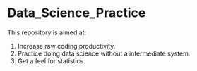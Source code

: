 <h1> Data_Science_Practice </h1>

<p>This repository is aimed at:
<ol>
<li> Increase raw coding productivity.
<li> Practice doing data science without a intermediate system.
<li> Get a feel for statistics.
</ol>
